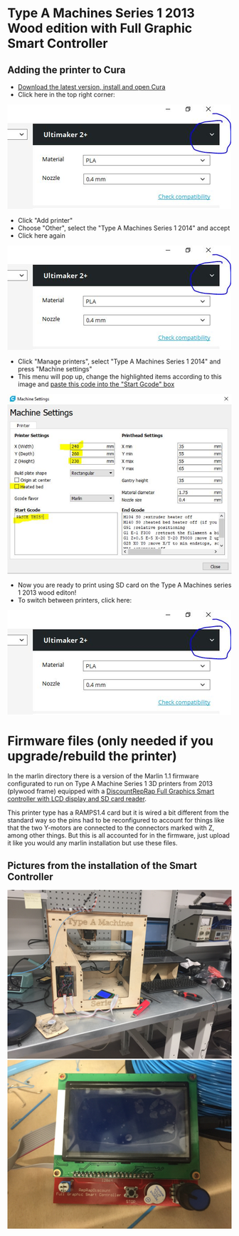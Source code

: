 # Type A Machines Series 1 2013 Wood edition with Full Graphic Smart Controller 

## Adding the printer to Cura
*  [Download the latest version, install and open Cura](https://ultimaker.com/en/products/ultimaker-cura-software)
* Click here in the top right corner:

![](img/manage_printers.jpg)
* Click "Add printer"
* Choose "Other", select the "Type A Machines Series 1 2014" and accept 
* Click here again

![](img/manage_printers.jpg)
* Click "Manage printers", select "Type A Machines Series 1 2014" and press "Machine settings"
* This menu will pop up, change the  highlighted items according to this image and [paste this code into the "Start Gcode" box](start_g_code.txt)

![](img/settings.JPG)
* Now you are ready to print using SD card on the Type A Machines series 1 2013 wood editon! 
* To switch between printers, click here:

![](img/manage_printers.jpg)

# Firmware files (only needed if you upgrade/rebuild the printer)
In the marlin directory there is a version of the Marlin 1.1 firmware configurated to run on  Type A Machine Series 1 3D printers from 2013 (plywood frame) equipped with a [DiscountRepRap Full Graphics Smart controller with LCD display and SD card reader](http://reprap.org/wiki/RepRapDiscount_Full_Graphic_Smart_Controller).

This printer type has a RAMPS1.4 card but it is wired a bit different from the standard way so the pins had to be reconfigured to account for things like that the two Y-motors are connected to the connectors marked with Z, among other things. But this is all accounted for in the firmware, just upload it like you would any marlin installation but use these files.

## Pictures from the installation of the Smart Controller

![Installing the card](img/installing%20(1).JPG)
![Installing the card](img/installing%20(2).JPG)

